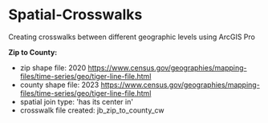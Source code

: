 # Spatial-Crosswalks
Creating crosswalks between different geographic levels using ArcGIS Pro  


__Zip to County:__ 
- zip shape file: 2020 https://www.census.gov/geographies/mapping-files/time-series/geo/tiger-line-file.html  
- county shape file: 2023 https://www.census.gov/geographies/mapping-files/time-series/geo/tiger-line-file.html  
- spatial join type: 'has its center in'   
- crosswalk file created: jb_zip_to_county_cw  
